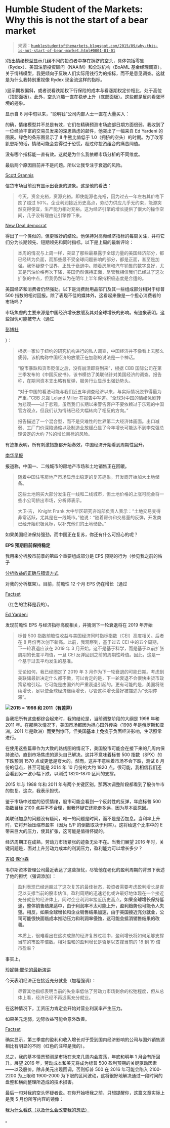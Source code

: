 <!--yml

分类：未分类

日期：2024-05-18 03:15:48

-->

# Humble Student of the Markets: Why this is not the start of a bear market

> 来源：[`humblestudentofthemarkets.blogspot.com/2015/09/why-this-is-not-start-of-bear-market.html#0001-01-01`](https://humblestudentofthemarkets.blogspot.com/2015/09/why-this-is-not-start-of-bear-market.html#0001-01-01)

)指出情绪模型显示几组不同的投资者中存在拥挤的空头，具体包括零售（Rydex）、美国注册投资顾问（NAAIM）和全球机构（BoAML 基金经理调查）。关于情绪模型，我更倾向于反映人们实际用钱行为的指标，而不是意见调查。这就是为什么我特别重视像 Rydex 现金流这样的指标。

)显示期权偏斜，或者说看跌期权下行保险的成本与看涨期权定价相比，处于高位（顶部面板）。此外，空头兴趣一直在稳步上升（底部面板）。这些都是反向看涨环境的迹象。

显示自 8 月中旬以来，“聪明钱”公司内部人士一直在大量买入：

的确，情绪模型并不总是有效，它们在精确预测市场底部日期方面很弱。我收到了一位经验丰富的交易员发来的深思熟虑的邮件，他突出了一幅来自 Ed Yardeni 的图表。绿色的条形图显示了 II 牛熊比值低于 1.0（拥挤的空头）的时期。为了改写凯恩斯的话，情绪可能会变得过于恐慌，超过你投资组合的痛苦阈值。

没有哪个指标能一直有效。这就是为什么我依赖市场分析的不同维度。

最后两个原因目前并不是问题。所以让我专注于衰退的风险。

[Scott Grannis](http://scottgrannis.blogspot.ca/2015/09/why-recession-is-very-unlikely.html)

信贷市场目前没有显示出衰退的迹象。这是他的看法：

> 今天，资金充裕，资源充裕。即使能源也充裕，因为过去一年左右其价格下跌了超过 50%。企业利润接近历史高点，劳动力供应几乎无约束，能源突然变得便宜，生产能力相对充裕。这为经济引擎的增长提供了很大的操作空间，几乎没有理由让引擎停下来。

[New Deal democrat](http://community.xe.com/blog/xe-market-analysis/weekly-indicators-same-old-us-strength-edition)

得出了一个类似的，但更微妙的结论。他保持对高频经济指标的每周关注，并将它们分为长期领先、短期领先和同时指标。以下是上周的最新评论：

> 本周的情况与上周一样，突显了那些最暴露于全球力量的美国经济部分，都已经转为负面，而那些最不受全球问题影响的部分，都是正面，甚至是加强。我怀疑整个世界，正处于衰退中。随着房屋和汽车销售的数字良好，尤其是汽油价格再次下降，美国仍然保持正面，尽管我相信我们已经过了这次扩张的中点，但我仍然认为在明年上半年保持积极态度是合适的。

美国经济和消费者仍然强劲。以下是消费耐用品部门及其一些组成部分相对于标普 500 指数的相对回报。除了表现不佳的媒体外，这看起来像是一个担心消费者的市场吗？

市场焦虑的主要来源是中国经济增长放缓及其对全球增长的影响。有迹象表明，这些担忧可能被夸大（通过

[彭博社](http://www.bloomberg.com/news/articles/2015-09-20/china-beige-book-says-pessimism-thoroughly-divorced-from-facts-)

）：

> 根据一家位于纽约的研究机构进行的私人调查，中国经济并不像看上去那么疲弱，该机构称中国经济的放缓正在加剧的说法是一个神话。
> 
> “股市暴跌和货币贬值之后，没有崩溃即将到来”，根据 CBB 国际公司在第三季发布的《中国灰皮书》，该书模仿了美联储针对美国经济的调查。报告称，在期间资本支出略有反弹，服务行业显示出强劲势头。
> 
> “对于中国的看法可能与我们近五年调查经济以来，与实际情况脱节得最为严重，”CBB 总裁 Leland Miller 在报告中写道。“全球对中国的情绪急剧转为悲观——过于悲观。虽然我们长期以来警告客户不要依赖过于乐观的中国官方观点，但我们认为情绪已经大幅转向了相反的方向。”
> 
> 报告描述了一个混合型，而不是灾难性的世界第二大经济体画面。出口减弱、工厂门价深陷通缩以及制造业放缓凸显了今年增长可能达不到李克强总理设定的大约 7%的增长目标的风险。

有迹象表明，所有刺激措施都开始奏效，中国经济开始看到周期性回升。

[南华早报](http://www.scmp.com/business/china-business/article/1859946/land-sales-chinas-first-tier-cities-heat)

报道称，中国一、二线城市的房地产市场和土地销售正在回暖。

> 随着中国住宅房地产市场显示出稳定的复苏迹象，开发商开始加大土地储备。
> 
> 这些土地购买大部分发生在一线和二线城市，但土地价格的上涨可能会将一些小公司挤出市场，分析师表示。
> 
> 大卫·吉， Knight Frank 大中华区研究咨询部负责人表示：“土地交易变得非常活跃，尤其是在一线城市。”他说：“随着房价和交易量的反弹，开发商已经开始积极竞标，以补充他们的土地储备。”

如果美国经济保持强劲，而中国正在复苏，你还有什么可担心的呢？

**EPS 预期目前保持稳定**

我用来分析股市前景的第四个重要组成部分是 EPS 预期的行为（参见我之前的帖子

[分析收益的正确与错误方式](http://humblestudentofthemarkets.blogspot.com/2015/09/why-you-shouldnt-freak-out-about.html)

对我的分析框架）。目前，前瞻性 12 个月 EPS 仍在增长（通过

[Factset](http://www.factset.com/websitefiles/PDFs/earningsinsight/earningsinsight_9.18.15)

（红色的注释是我的）。

[Ed Yardeni](http://blog.yardeni.com/2015/09/go-usa-excerpt.html)

发现前瞻性 EPS 与经济指标高度相关，并猜测下一轮衰退将在 2019 年开始

> 标普 500 指数前瞻性收益与美国经济同时指标指数（CEI）高度相关。后者在 8 月份再次创下新高。此前，我观察到，基于过去 CEI 中的五个周期，下一轮衰退应该在 2019 年 3 月开始。这不是基于科学，而是基于以前扩张周期的长度平均值，一旦 CEI 反弹回到之前的周期性峰值。因此，这是一个基于过去平均发生的基准。
> 
> 无论如何，我已经圈定了 2019 年 3 月作为下一轮衰退的可能日期。考虑到美联储最新决定什么都不做，可以肯定的是，下一轮衰退不会很快由货币政策紧缩引起。它可能是由国外的严重衰退引起的。更有可能的是，美国将继续增长，足以使全球经济继续增长，尽管这种增长最好被描述为“长期停滞”。

![](https://blogger.googleusercontent.com/img/b/R29vZ2xl/AVvXsEg4ViS_DyEANgWtaeGwI2cThC65FezjD2WQYzmAAl4LLFOL96vFMl2ynWIkZ4o-giCscLmU4lYwRp_Ni0FGxle8nz1pHAbcoiGzBCQ2GQ4HyqUmaf9HbjNZYQcdZNVrsPEpNxgNGK7Ay_o/s1600/Yardeni+recession.png)**2015 = 1998 和 2011（有差异）**

当我把所有这些都综合起来时，我的结论是，当前调整阶段的大纲是 1998 年和 2011 年。在那两次情况下，美国市场都因为担心国外传染（1998 年是俄罗斯和亚洲，2011 年是欧洲）而受到惊吓，但美国基本上免疫于负面经济影响，生活照常进行。

在使用这些篇章作为大致的路线图的情况下，美国股市可能会在接下来的几周内保持波动，直到市场焦虑的源头自己解决。这并不意味着标普 500 指数（SPX）的下跌预测 1570 点或更低是夸大的。然而，这并不意味着市场不会下跌，测试 8 月份的低点，甚至可能是 2014 年 10 月份的大约 1820 点。很可能，我相信我们还会看到另一波小幅下跌，以测试 1820-1870 区间的支撑。

2015 年与 1988 年和 2011 年有两个关键区别。那两次调整阶段都看到了股价牛市的恢复。这次，我表示担忧。

鉴于市场中过度的恐慌情绪，股市可能会看到一个反射性的反弹，年底标普 500 指数目标 2100 点并不不合理，但我怀疑它还能走多远，因为基本面原因。

美联储加息的问题没有疑问，唯一的问题是时间，而不是是否加息。当利率上升时，它将开始压缩市盈率（因为 E/P 的倒数取决于利率）。这将给这个比率中的 E 带来巨大的压力，使其扩张，这可能是值得怀疑的。

经济周期正在成熟，劳动力市场紧张的迹象无处不在。当我们展望 2016 年时，关键问题是，面对上升劳动力成本的利润压力，盈利能力可以增长多少？

[吉姆·保尔森](http://wellscap.com/docs/emp/20150818.pdf)

韦尔斯资本管理公司最近表达了这些担忧，尽管他在老化的盈利周期的背景下表述了他的担忧（强调添加）：

> 盈利表现已经远超过了这次复苏的最佳状态，投资者需要考虑盈利增长是否足以支撑当前的股市估值。盈利周期的迅速老化或许最好地体现在一个接近充分就业的经济体上，同时企业利润率接近历史高点。**如果全球增长保持低迷，整体销售结果适中，由于利润率不太可能上升，盈利趋势也可能令人失望。相反，如果全球增长和企业销售结果加速，由于美国接近充分就业，公司可能很快面临成本推动压力和利润率侵蚀，这可能会抵消销售结果的改善。**
> 
> 本质上，很难看出在这次成熟的经济复苏过程中，盈利增长将如何足够支撑当前的市盈率倍数。相对温和的盈利增长是否足以支撑当前的 18 到 19 倍市盈率？

事实上，

[珍妮特·耶伦的最新演讲](http://www.federalreserve.gov/newsevents/speech/yellen20150924a.htm)

今天表明经济正在接近充分就业（加粗强调）：

> 尽管其他指标表明当前的失业率低估了劳动力市场剩余的松弛程度，但从总体上看，经济已经不再远离充分就业。

在这种情况下，工资压力肯定会开始对营业利润率产生压力。

如果美元走弱，边际收益可能会意外改善。

[Factset](http://www.factset.com/websitefiles/PDFs/earningsinsight/earningsinsight_9.18.15)

确实显示，第三季度的盈利和收入增长对于受到国内经济影响的公司与国外销售源相比有明显的不同（红色的注释是我的）。

总之，我的基本情景预测是市场在未来几周内会震荡，年底和明年 1 月会有所回升。展望 2016 年，劳动成本和美元将成为标普 500 盈利预期的关键驱动因素——以及股价。除非美元出现回调，否则标普 500 在 2016 年可能会陷入 2100-2200 为上限和 1900-2000 为下限的区间波动，这将很好地解决通过一段时间的盘整和横向整理所造成的技术损害。

最后一句对我的空头怀疑者说。在你开始喷我之前，只想提醒你，这篇文章实际上是我 5 月份所写内容的镜像：

[我为什么看跌（以及什么会改变我的想法）](http://humblestudentofthemarkets.blogspot.com/2015/05/why-i-am-bearish-and-what-would-change.html)

。
